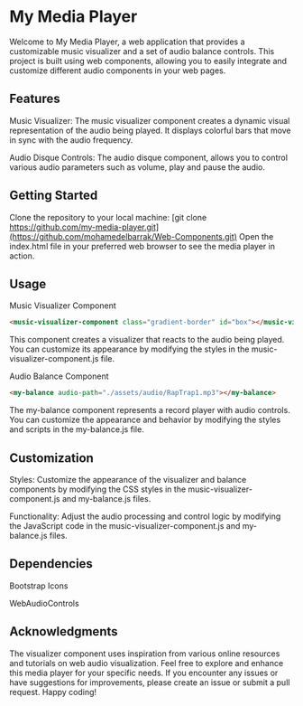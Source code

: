 # My Media Player
Welcome to My Media Player, a web application that provides a customizable music visualizer and a set of audio balance controls. This project is built using web components, allowing you to easily integrate and customize different audio components in your web pages.

## Features
Music Visualizer: The music visualizer component creates a dynamic visual representation of the audio being played. It displays colorful bars that move in sync with the audio frequency.

Audio Disque Controls: The audio disque component, allows you to control various audio parameters such as volume, play and pause the audio.

## Getting Started
Clone the repository to your local machine:
[git clone https://github.com/my-media-player.git](https://github.com/mohamedelbarrak/Web-Components.git)
Open the index.html file in your preferred web browser to see the media player in action.

## Usage
Music Visualizer Component
````html
<music-visualizer-component class="gradient-border" id="box"></music-visualizer-component>
````
This component creates a visualizer that reacts to the audio being played. You can customize its appearance by modifying the styles in the music-visualizer-component.js file.

Audio Balance Component
````html
<my-balance audio-path="./assets/audio/RapTrap1.mp3"></my-balance>
````
The my-balance component represents a record player with audio controls. You can customize the appearance and behavior by modifying the styles and scripts in the my-balance.js file.

## Customization
Styles: Customize the appearance of the visualizer and balance components by modifying the CSS styles in the music-visualizer-component.js and my-balance.js files.

Functionality: Adjust the audio processing and control logic by modifying the JavaScript code in the music-visualizer-component.js and my-balance.js files.

## Dependencies
Bootstrap Icons

WebAudioControls

## Acknowledgments
The visualizer component uses inspiration from various online resources and tutorials on web audio visualization.
Feel free to explore and enhance this media player for your specific needs. If you encounter any issues or have suggestions for improvements, please create an issue or submit a pull request. Happy coding!
